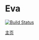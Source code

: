 # Eva

[![Build Status](https://travis-ci.org/Zjingwen/vue-components.svg?branch=master)](https://travis-ci.org/Zjingwen/vue-components)

[主页](https://zjingwen.github.io/vue-components/server/index.html#/)